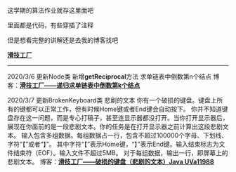 这学期的算法作业就存这里面吧


  里面都是代码，有些穿插了注释<br/>
  
  
  但是想看完整的讲解还是去我的博客找吧
  
  **[滑技工厂](https://blog.csdn.net/qq_41718454)**
  
  <hr/>
 
2020/3/6
    更新Node类 新增**getReciprocal**方法 求单链表中倒数第n个结点
    博客：**[滑技工厂——递归求单链表中倒数第k个结点](https://blog.csdn.net/qq_41718454/article/details/104705086)**
    
2020/3/7
    更新BrokenKeyboard类
        悲剧的文本
    你有一个破损的键盘。键盘上所有的键都可以正常工作，但有时候Home键或者End键会自动按下。
    你并不知道键盘存在这一问题，而是专心打稿子，甚至连显示器都没打开。当你打开显示器后，
    展现在你面前的是一段悲剧文本。你的任务是在打开显示器之前计算出这段悲剧文本。
    输入包含多组数据。每组数据占一行，包含不超过100000个字母、下划线、字符“【”或者“】”。
    其中字符“【”表示Home键，“】”表示End键。输入结束标志为文件结束符（EOF）。输入文件不超过5MB。
    对于每组数据，输出一行，即屏幕上的悲剧文本。
    博客：**[滑技工厂——破损的键盘（悲剧的文本）Java UVa11988](https://blog.csdn.net/qq_41718454/article/details/104710877)**